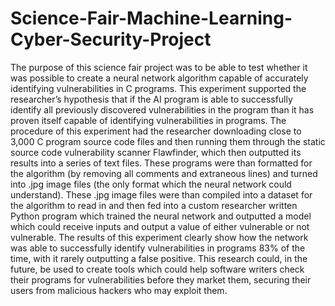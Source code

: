 # Science-Fair-Machine-Learning-Cyber-Security-Project
The purpose of this science fair project was to be able to test whether it was possible to create a neural network algorithm capable of accurately identifying vulnerabilities in C programs. This experiment supported the researcher’s hypothesis that if the AI program is able to successfully identify all previously discovered vulnerabilities in the program than it has proven itself capable of identifying vulnerabilities in programs. The procedure of this experiment had the researcher downloading close to 3,000 C program source code files and then running them through the static source code vulnerability scanner Flawfinder, which then outputted its results into a series of text files. These programs were than formatted for the algorithm (by removing all comments and extraneous lines) and turned into .jpg image files (the only format which the neural network could understand). These .jpg image files were than compiled into a dataset for the algorithm to read in and then fed into a custom researcher written Python program which trained the neural network and outputted a model which could receive inputs and output a value of either vulnerable or not vulnerable. The results of this experiment clearly show how the network was able to successfully identify vulnerabilities in programs 83% of the time, with it rarely outputting a false positive. This research could, in the future, be used to create tools which could help software writers check their programs for vulnerabilities before they market them, securing their users from malicious hackers who may exploit them.
